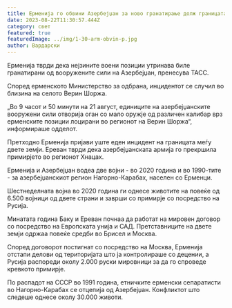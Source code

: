 ```yaml
---
title: Ерменија го обвини Азербејџан за ново гранатирање долж границата
date: 2023-08-22T11:30:57.444Z
category: свет
featured: true
featuredImage: ../img/1-30-arm-obvin-p.jpg
author: Вардарски
---
```

Ерменија тврди дека нејзините воени позиции утринава биле гранатирани од вооружените сили на Азербејџан, пренесува ТАСС.

Според ерменското Министерство за одбрана, инцидентот се случил во близина на селото Верин Шоржа.

„Во 9 часот и 50 минути на 21 август, единиците на азербејџанските вооружени сили отворија оган со мало оружје од различен калибар врз ерменските позиции лоцирани во регионот на Верин Шоржа“, информираше одделот.

Претходно Ерменија пријави уште еден инцидент на границата меѓу двете земји. Ереван тврди дека азербејџанската армија го прекршила примирјето во регионот Хнацах.

Ерменија и Азербејџан водеа две војни - во 2020 година и во 1990-тите - за азербејџанскиот регион Нагорно-Карабах, населен со Ерменци.

Шестнеделната војна во 2020 година ги однесе животите на повеќе од 6.500 војници од двете страни и заврши со примирје со посредство на Русија.

Минатата година Баку и Ереван почнаа да работат на мировен договор со посредство на Европската унија и САД. Претставниците на двете земји одржаа повеќе средби во Брисел и Москва.

Според договорот постигнат со посредство на Москва, Ерменија отстапи делови од територијата што ја контролираше со децении, а Русија распореди околу 2.000 руски мировници за да го спроведе кревкото примирје.

По распадот на СССР во 1991 година, етничките ерменски сепаратисти во Нагорно-Карабах се отцепија од Азербејџан. Конфликтот што следеше однесе околу 30.000 животи.